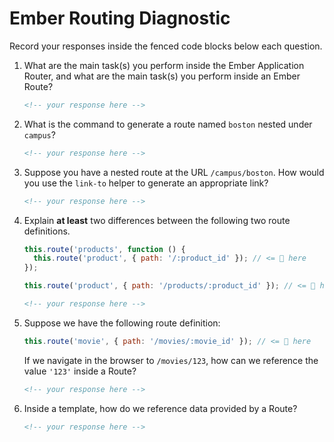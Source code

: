 # Ember Routing Diagnostic

Record your responses inside the fenced code blocks below each question.

1.  What are the main task(s) you perform inside the Ember Application Router,
    and what are the main task(s) you perform inside an Ember Route?

    ```md
    <!-- your response here -->
    ```

1.  What is the command to generate a route named `boston` nested under
    `campus`?

    ```md
    <!-- your response here -->
    ```

1.  Suppose you have a nested route at the URL `/campus/boston`. How would you
    use the `link-to` helper to generate an appropriate link?

    ```md
    <!-- your response here -->
    ```

1.  Explain **at least** two differences between the following two route
    definitions.

    ```js
    this.route('products', function () {
      this.route('product', { path: '/:product_id' }); // <= 👀 here
    });

    this.route('product', { path: '/products/:product_id' }); // <= 👀 here
    ```

    ```md
    <!-- your response here -->
    ```

1.  Suppose we have the following route definition:

    ```js
    this.route('movie', { path: '/movies/:movie_id' }); // <= 👀 here
    ```

    If we navigate in the browser to `/movies/123`, how can we reference the
    value `'123'` inside a Route?

    ```md
    <!-- your response here -->
    ```

1.  Inside a template, how do we reference data provided by a Route?

    ```md
    <!-- your response here -->
    ```
